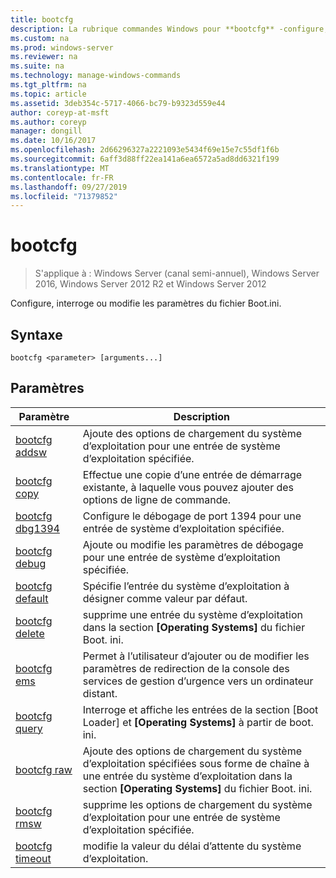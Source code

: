 ```yaml
---
title: bootcfg
description: La rubrique commandes Windows pour **bootcfg** -configure, interroge ou modifie les paramètres du fichier Boot. ini.
ms.custom: na
ms.prod: windows-server
ms.reviewer: na
ms.suite: na
ms.technology: manage-windows-commands
ms.tgt_pltfrm: na
ms.topic: article
ms.assetid: 3deb354c-5717-4066-bc79-b9323d559e44
author: coreyp-at-msft
ms.author: coreyp
manager: dongill
ms.date: 10/16/2017
ms.openlocfilehash: 2d66296327a2221093e5434f69e15e7c55df1f6b
ms.sourcegitcommit: 6aff3d88ff22ea141a6ea6572a5ad8dd6321f199
ms.translationtype: MT
ms.contentlocale: fr-FR
ms.lasthandoff: 09/27/2019
ms.locfileid: "71379852"
---
```

# <a name="bootcfg"></a>bootcfg

>S'applique à : Windows Server (canal semi-annuel), Windows Server 2016, Windows Server 2012 R2 et Windows Server 2012

Configure, interroge ou modifie les paramètres du fichier Boot.ini.  
## <a name="syntax"></a>Syntaxe  
```  
bootcfg <parameter> [arguments...]  
```  
## <a name="parameters"></a>Paramètres  
|Paramètre|Description|  
|-------|--------|  
|[bootcfg addsw](bootcfg-addsw.md)|Ajoute des options de chargement du système d’exploitation pour une entrée de système d’exploitation spécifiée.|  
|[bootcfg copy](bootcfg-copy.md)|Effectue une copie d’une entrée de démarrage existante, à laquelle vous pouvez ajouter des options de ligne de commande.|  
|[bootcfg dbg1394](bootcfg-dbg1394.md)|Configure le débogage de port 1394 pour une entrée de système d’exploitation spécifiée.|  
|[bootcfg debug](bootcfg-debug.md)|Ajoute ou modifie les paramètres de débogage pour une entrée de système d’exploitation spécifiée.|  
|[bootcfg default](bootcfg-default.md)|Spécifie l’entrée du système d’exploitation à désigner comme valeur par défaut.|  
|[bootcfg delete](bootcfg-delete.md)|supprime une entrée du système d’exploitation dans la section **[Operating Systems]** du fichier Boot. ini.|  
|[bootcfg ems](bootcfg-ems.md)|Permet à l’utilisateur d’ajouter ou de modifier les paramètres de redirection de la console des services de gestion d’urgence vers un ordinateur distant.|  
|[bootcfg query](bootcfg-query.md)|Interroge et affiche les entrées de la section [Boot Loader] et **[Operating Systems]** à partir de boot. ini.|  
|[bootcfg raw](bootcfg-raw.md)|Ajoute des options de chargement du système d’exploitation spécifiées sous forme de chaîne à une entrée du système d’exploitation dans la section **[Operating Systems]** du fichier Boot. ini.|  
|[bootcfg rmsw](bootcfg-rmsw.md)|supprime les options de chargement du système d’exploitation pour une entrée de système d’exploitation spécifiée.|  
|[bootcfg timeout](bootcfg-timeout.md)|modifie la valeur du délai d’attente du système d’exploitation.|  
